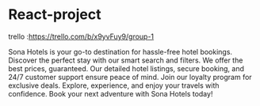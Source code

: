 # React-project
trello :https://trello.com/b/x9yvFuy9/group-1


Sona Hotels is your go-to destination for hassle-free hotel bookings. Discover the perfect stay with our smart search and filters. We offer the best prices, guaranteed. Our detailed hotel listings, secure booking, and 24/7 customer support ensure peace of mind. Join our loyalty program for exclusive deals. Explore, experience, and enjoy your travels with confidence. Book your next adventure with Sona Hotels today!
